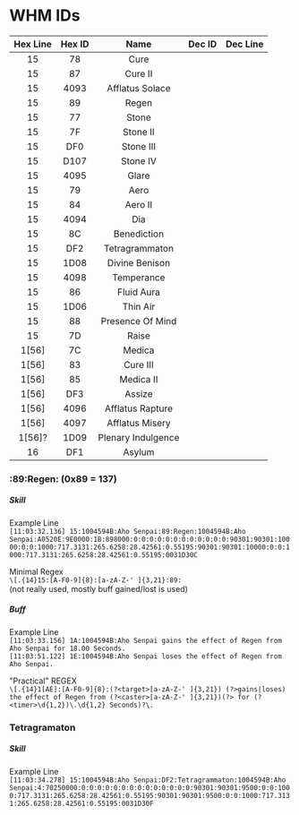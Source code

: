 # WHM IDs

Hex Line | Hex ID | Name | Dec ID | Dec Line
:---:|:---:|:---:|:---:|:---:
15|78|Cure  
15|87|Cure II
15|4093|Afflatus Solace
15|89|Regen
15|77|Stone
15|7F|Stone II
15|DF0|Stone III
15|D107|Stone IV
15|4095|Glare
15|79|Aero  
15|84|Aero II  
15|4094|Dia
15|8C|Benediction
15|DF2|Tetragrammaton  
15|1D08|Divine Benison  
15|4098|Temperance  
15|86|Fluid Aura  
15|1D06|Thin Air
15|88|Presence Of Mind 
15|7D|Raise 
1[56]|7C|Medica  
1[56]|83|Cure III  
1[56]|85|Medica II  
1[56]|DF3|Assize  
1[56]|4096|Afflatus Rapture
1[56]|4097|Afflatus Misery
1[56]?|1D09|Plenary Indulgence
16|DF1|Asylum  



### :89:Regen: (0x89 = 137)

##### Skill

Example Line  
`[11:03:32.136] 15:1004594B:Aho Senpai:89:Regen:1004594B:Aho Senpai:A0520E:9E0000:1B:898000:0:0:0:0:0:0:0:0:0:0:0:0:90301:90301:10000:0:0:1000:717.3131:265.6258:28.42561:0.55195:90301:90301:10000:0:0:1000:717.3131:265.6258:28.42561:0.55195:0031D30C`

Minimal Regex  
`\[.{14}15:[A-F0-9]{8}:[a-zA-Z-' ]{3,21}:89:`  
(not really used, mostly buff gained/lost is used)

##### Buff

Example Line  
`[11:03:33.156] 1A:1004594B:Aho Senpai gains the effect of Regen from Aho Senpai for 18.00 Seconds.`  
`[11:03:51.122] 1E:1004594B:Aho Senpai loses the effect of Regen from Aho Senpai.`

"Practical" REGEX  
`\[.{14}1[AE]:[A-F0-9]{8}:(?<target>[a-zA-Z-' ]{3,21}) (?>gains|loses) the effect of Regen from (?<caster>[a-zA-Z-' ]{3,21})(?> for (?<timer>\d{1,2})\.\d{1,2} Seconds)?\.`  

### Tetragramaton

##### Skill

Example Line  
`[11:03:34.278] 15:1004594B:Aho Senpai:DF2:Tetragrammaton:1004594B:Aho Senpai:4:70250000:0:0:0:0:0:0:0:0:0:0:0:0:0:0:90301:90301:9500:0:0:1000:717.3131:265.6258:28.42561:0.55195:90301:90301:9500:0:0:1000:717.3131:265.6258:28.42561:0.55195:0031D30F`

